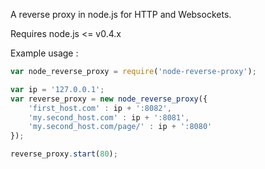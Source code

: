 A reverse proxy in node.js for HTTP and Websockets.

Requires node.js <= v0.4.x

Example usage :

```javascript
var node_reverse_proxy = require('node-reverse-proxy');

var ip = '127.0.0.1';
var reverse_proxy = new node_reverse_proxy({
    'first_host.com' : ip + ':8082',
    'my.second_host.com' : ip + ':8081',
    'my.second_host.com/page/' : ip + ':8080'
});

reverse_proxy.start(80);
```

